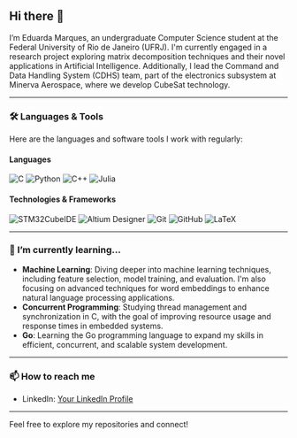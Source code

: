 ## Hi there 👋

I’m Eduarda Marques, an undergraduate Computer Science student at the Federal University of Rio de Janeiro (UFRJ). I'm currently engaged in a research project exploring matrix decomposition techniques and their novel applications in Artificial Intelligence. Additionally, I lead the Command and Data Handling System (CDHS) team, part of the electronics subsystem at Minerva Aerospace, where we develop CubeSat technology.

---

### 🛠 Languages & Tools
Here are the languages and software tools I work with regularly:

#### **Languages**

![C](https://img.shields.io/badge/C-00599C?style=flat&logo=c&logoColor=white)
![Python](https://img.shields.io/badge/Python-3776AB?style=flat&logo=python&logoColor=white)
![C++](https://img.shields.io/badge/C%2B%2B-00599C?style=flat&logo=c%2B%2B&logoColor=white)
![Julia](https://img.shields.io/badge/Julia-9558B2?style=flat&logo=julia&logoColor=white)

#### **Technologies & Frameworks**

![STM32CubeIDE](https://img.shields.io/badge/STM32CubeIDE-03234B?style=flat&logo=STMicroelectronics&logoColor=white)
![Altium Designer](https://img.shields.io/badge/Altium%20Designer-2E282A?style=flat&logo=altiumdesigner&logoColor=white)
![Git](https://img.shields.io/badge/Git-F05032?style=flat&logo=git&logoColor=white)
![GitHub](https://img.shields.io/badge/GitHub-181717?style=flat&logo=github&logoColor=white)
![LaTeX](https://img.shields.io/badge/LaTeX-008080?style=flat&logo=latex&logoColor=white)

---

### 🌱 I’m currently learning...
- **Machine Learning**: Diving deeper into machine learning techniques, including feature selection, model training, and evaluation. I'm also focusing on advanced techniques for word embeddings to enhance natural language processing applications.
- **Concurrent Programming**: Studying thread management and synchronization in C, with the goal of improving resource usage and response times in embedded systems.
- **Go**: Learning the Go programming language to expand my skills in efficient, concurrent, and scalable system development.

---

### 📫 How to reach me
- LinkedIn: [Your LinkedIn Profile](https://www.linkedin.com/in/eduardadesmarques/)


---

Feel free to explore my repositories and connect!
